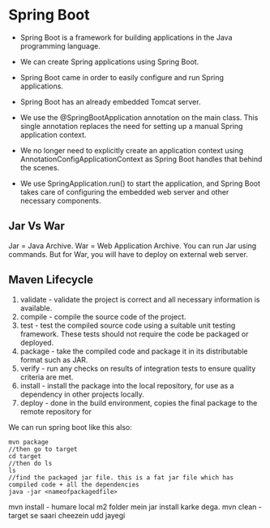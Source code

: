 # Spring Boot
- Spring Boot is a framework for building applications in the Java programming language.
- We can create Spring applications using Spring Boot.
- Spring Boot came in order to easily configure and run Spring applications.
- Spring Boot has an already embedded Tomcat server.

- We use the @SpringBootApplication annotation on the main class. This single annotation replaces the need for setting up a manual Spring application context.
- We no longer need to explicitly create an application context using AnnotationConfigApplicationContext as Spring Boot handles that behind the scenes.
- We use SpringApplication.run() to start the application, and Spring Boot takes care of configuring the embedded web server and other necessary components.

## Jar Vs War
Jar = Java Archive.
War = Web Application Archive.
You can run Jar using commands. But for War, you will have to deploy on external web server.

## Maven Lifecycle
1. validate - validate the project is correct and all necessary information is available.
2. compile - compile the source code of the project.
3. test - test the compiled source code using a suitable unit testing framework. These tests should not require the code be packaged or deployed.
4. package - take the compiled code and package it in its distributable format such as JAR.
5. verify - run any checks on results of integration tests to ensure quality criteria are met.
6. install - install the package into the local repository, for use as a dependency in other projects locally.
7. deploy - done in the build environment, copies the final package to the remote repository for 

We can run spring boot like this also: 
```
mvn package
//then go to target
cd target
//then do ls
ls
//find the packaged jar file. this is a fat jar file which has compiled code + all the dependencies
java -jar <nameofpackagedfile>
```

mvn install - humare local m2 folder mein jar install karke dega.
mvn clean - target se saari cheezein udd jayegi